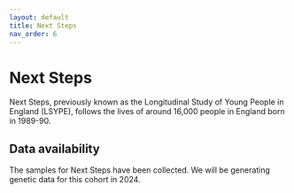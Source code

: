 ```yaml
---
layout: default
title: Next Steps
nav_order: 6
---
```


# **Next Steps**

Next Steps, previously known as the Longitudinal Study of Young People in England (LSYPE), follows the lives of around 16,000 people in England born in 1989-90.

## Data availability

The samples for Next Steps have been collected. We will be generating genetic data for this cohort in 2024.
